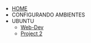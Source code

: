 - [HOME](/)
- CONFIGURANDO AMBIENTES
- UBUNTU
  - [Web-Dev](/environment/ubuntu/web-dev.md)
  - [Project 2](/frontend/project-2/ambiente.md)
